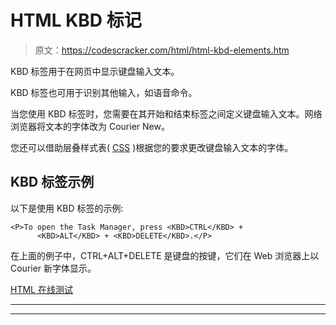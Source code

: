 # HTML KBD 标记

> 原文：<https://codescracker.com/html/html-kbd-elements.htm>

KBD 标签用于在网页中显示键盘输入文本。

KBD 标签也可用于识别其他输入，如语音命令。

当您使用 KBD 标签时，您需要在其开始和结束标签之间定义键盘输入文本。网络浏览器将文本的字体改为 Courier New。

您还可以借助层叠样式表( [CSS](/css/index.htm) )根据您的要求更改键盘输入文本的字体。

## KBD 标签示例

以下是使用 KBD 标签的示例:

```
<P>To open the Task Manager, press <KBD>CTRL</KBD> + 
      <KBD>ALT</KBD> + <KBD>DELETE</KBD>.</P>
```

在上面的例子中，CTRL+ALT+DELETE 是键盘的按键，它们在 Web 浏览器上以 Courier 新字体显示。

[HTML 在线测试](/exam/showtest.php?subid=4)

* * *

* * *